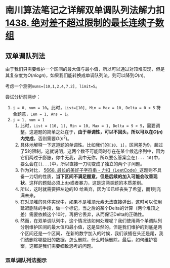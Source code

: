 # 南川算法笔记之详解双单调队列法解力扣[1438. 绝对差不超过限制的最长连续子数组](https://leetcode-cn.com/problems/longest-continuous-subarray-with-absolute-diff-less-than-or-equal-to-limit/)

## 双单调队列法

由于我们只需要维护一个区间的最大值与最小值，所以可以通过对顶堆实现，但是其复杂度为$O(nlogn)$，如果我们能转换成单调队列法，则可以降到$O(n)$。

考虑一个测例`nums=[10,1,2,4,7,2], limit=5`。

尝试分析前两步：

1. `j = 0, num = 10`。此时，`List=[10], Min = Max = 10, Delta = 0 < 5` 符合题意，`Len = 1, Ans = 1`。
2. `j = 1, num = 1`
   1. 此时，`List = [10, 1], Min = 10, Max = 1, Delta = 9 > 5`，需要调整。这道题的简单之处在于，**由于单调性，可以不回头，所以可以在$O(n)$内完成**，否则需要$O(n^2)$。
   2. 具体地解释一下这道题的单调性。比如我们的`[10, 1]`，区间差为9，超过了5的限制，这就说明，这两个数不可能同时存在在某个候选序列中，因为它们两过于膨胀，你中无我，我中无你。所以要么答案会在`[... 10]`中，要么会在`[1...]`中，所以直接一刀切变成了独立的两个子问题。
   3. 作为对比， [5668. 最长的美好子字符串 - 力扣（LeetCode）](https://leetcode-cn.com/problems/longest-nice-substring/)这题则不具备一刀切的性质，**当下区间不满足题意，但是后续的加入可能会改善现状**。这样的题就必须上dp或者暴力，这是这两类题的本质差别。
   4. 所以，这时就需要把左边的10 给丢弃，因为10已经丧失了希望，而1则充满未来。
   5. 在对顶堆的具体实现中，如果不是堆顶元素无法直接弹出，这时可以使用延迟删除的手段，做一个标记，当之后的某个Delta的计算（两个堆顶之差）需要依赖这个10时，再把它丢弃，从而保证Delta的正确性。
   6. 然而，在双单调队列中，这个情况该如何处理呢？我们使用两个单调队列分别维护区间的最大值和最小值，这是显然的。但是我们维护的到底是两个区间还是一个区间， 在新的数字加入的时候，我们该插在头还是尾，我们该删除哪些旧的数据，怎么删除，什么时候删除，最后，如何维护答案，这都是我们需要细致思考的问题。



### 双单调队列法图示


